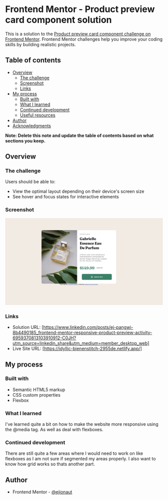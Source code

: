 # Frontend Mentor - Product preview card component solution

This is a solution to the [Product preview card component challenge on Frontend Mentor](https://www.frontendmentor.io/challenges/product-preview-card-component-GO7UmttRfa). Frontend Mentor challenges help you improve your coding skills by building realistic projects. 

## Table of contents

- [Overview](#overview)
  - [The challenge](#the-challenge)
  - [Screenshot](#screenshot)
  - [Links](#links)
- [My process](#my-process)
  - [Built with](#built-with)
  - [What I learned](#what-i-learned)
  - [Continued development](#continued-development)
  - [Useful resources](#useful-resources)
- [Author](#author)
- [Acknowledgments](#acknowledgments)

**Note: Delete this note and update the table of contents based on what sections you keep.**

## Overview

### The challenge

Users should be able to:

- View the optimal layout depending on their device's screen size
- See hover and focus states for interactive elements

### Screenshot

![screnshot](https://github.com/ejionaut/Product-preview-card-component/blob/main/images/Screenshot-Work.png)

### Links

- Solution URL: [https://www.linkedin.com/posts/ej-pangwi-8b4490185_frontend-mentor-responsive-product-preview-activity-6959370813103910912-C0JH?utm_source=linkedin_share&utm_medium=member_desktop_web]
- Live Site URL: [https://idyllic-bienenstitch-2955de.netlify.app/]

## My process

### Built with

- Semantic HTML5 markup
- CSS custom properties
- Flexbox

### What I learned

I've learned quite a bit on how to make the website more responsive using the @media tag. As well as deal with flexboxes.

### Continued development

There are still quite a few areas where I would need to work on like flexboxes as I am not sure if segmented my areas properly. I also want to know how grid works so thats another part.

## Author

- Frontend Mentor - [@ejionaut](https://www.frontendmentor.io/profile/ejionaut)
